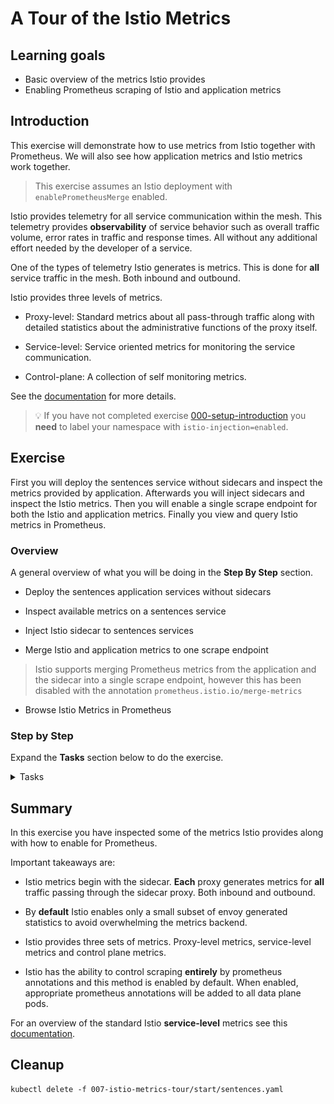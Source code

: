 [//]: # (Copyright, Eficode )
[//]: # (Origin: https://github.com/eficode-academy/istio-katas)
[//]: # (Tags: #metrics #prometheus-annotations #sidecar-injection)

# A Tour of the Istio Metrics

## Learning goals

- Basic overview of the metrics Istio provides
- Enabling Prometheus scraping of Istio and application metrics

## Introduction

This exercise will demonstrate how to use metrics from Istio together with
Prometheus. We will also see how application metrics and Istio metrics work
together.

> This exercise assumes an Istio deployment with `enablePrometheusMerge` 
> enabled.

Istio provides telemetry for all service communication within the mesh. 
This telemetry provides **observability** of service behavior such as 
overall traffic volume, error rates in traffic and response times. 
All without any additional effort needed by the developer of a service. 

One of the types of telemetry Istio generates is metrics. This is done 
for **all** service traffic in the mesh. Both inbound and outbound. 

Istio provides three levels of metrics. 

- Proxy-level: Standard metrics about all pass-through traffic along with 
detailed statistics about the administrative functions of the proxy itself.

- Service-level: Service oriented metrics for monitoring the service 
communication.

- Control-plane: A collection of self monitoring metrics.

See the [documentation](https://istio.io/latest/docs/concepts/observability/#metrics) 
for more details.

> :bulb: If you have not completed exercise 
> [000-setup-introduction](000-setup-introduction.md) you **need** to label 
> your namespace with `istio-injection=enabled`.

## Exercise

First you will deploy the sentences service without sidecars and inspect 
the metrics provided by application. Afterwards you will inject sidecars 
and inspect the Istio metrics. Then you will enable a single scrape endpoint 
for both the Istio and application metrics. Finally you view and query Istio 
metrics in Prometheus.

### Overview

A general overview of what you will be doing in the **Step By Step** section.

- Deploy the sentences application services without sidecars

- Inspect available metrics on a sentences service

- Inject Istio sidecar to sentences services

- Merge Istio and application metrics to one scrape endpoint

> Istio supports merging Prometheus metrics from the application and the sidecar
> into a single scrape endpoint, however this has been disabled with the
> annotation `prometheus.istio.io/merge-metrics`

- Browse Istio Metrics in Prometheus

### Step by Step

Expand the **Tasks** section below to do the exercise.

<details>
    <summary> Tasks </summary>

#### Task: Deploy the sentences application services

___


```console
kubectl apply -f 007-istio-metrics-tour/start/
```

Execute `kubectl get pods` and observe that we have one container per POD.

```
NAME                         READY   STATUS    RESTARTS   AGE
age-657d4d9678-q8h7d         1/1     Running   0          3s
name-86969f7468-4qfmp        1/1     Running   0          3s
sentences-779767c659-mlcm9   1/1     Running   0          4s
```

#### Task: Run the script `scripts/loop-query.sh`

___


Execute `scripts/loop-query.sh` to see the application is running. This will also
update both Istio and sentences application metrics.

```console
./scripts/loop-query.sh
```

#### Task: Inspect available metrics on a sentences service POD port `8000/metrics`

___


To retrieve metrics from a POD in the sentences application we can query 
the metrics port 8000. 

Execute kubectl to get pods and find a node ip.


```console
kubectl get pods -o wide
```

This should produce output that looks like the following.

```console
NAME                         READY   STATUS    RESTARTS   AGE   IP            NODE                                        NOMINATED NODE   READINESS GATES
age-7584598b58-zv4wb         1/1     Running   0          14m   10.0.52.63    ip-10-0-57-188.eu-west-1.compute.internal   <none>           <none>
name-7cbf469c96-l2x42        1/1     Running   0          14m   10.0.42.100   ip-10-0-32-58.eu-west-1.compute.internal    <none>           <none>
sentences-5576c79877-vpgmq   1/1     Running   0          14m   10.0.44.91    ip-10-0-32-58.eu-west-1.compute.internal    <none>           <none>
```

Run curl with `IP` of one of the nodes on port `8000` for `/metrics` and grep 
the output for `sentence_requests_total`. E.g from the above example this 
would be `curl -s 10.0.44.91:8000/metrics | grep sentence_requests_total`

```console
curl -s <Any node IP>:8000/metrics | grep sentence_requests_total
```

This will return something like the following.

```
# HELP sentence_requests_total Number of requests
# TYPE sentence_requests_total counter
sentence_requests_total{type="name"} 584.0
```

This shows that the `name` POD had received `584` requests from the `loop-query.sh`
script when we fetched metrics.

#### Task: Inject Istio sidecar to sentences services

___


The deployed version of the sentences application have Istio sidecar injection 
**disabled**. This is done through annotations.

You can investigate the yaml file `007-istio-metrics-tour/start/sentences.yaml` 
and observe the use of the `sidecar.istio.io/inject` annotation:

```yaml
      annotations:
        sidecar.istio.io/inject: 'false'    # Sidecar injection is disabled
        prometheus.io/scrape: 'true'
        prometheus.io/port: '8000'
        prometheus.io/path: '/metrics'
```

Also note the Prometheus annotations that informs Prometheus, that this POD can
be scraped for metrics on port `8000` and path `/metrics` - similar to what we
just did manually.

Re-deploy the sentences application without the annotation that disables 
sidecar injection.

```console
cat 007-istio-metrics-tour/start/sentences.yaml |grep -v inject | kubectl apply -f -
cat 007-istio-metrics-tour/start/name.yaml |grep -v inject | kubectl apply -f -
cat 007-istio-metrics-tour/start/age.yaml |grep -v inject | kubectl apply -f -
```

If we run `kubectl get pods` now, we will see that we have two containers per
POD. 

> :bulb: It may take a few seconds for the old PODs to terminate.

Next, observe the values of the Prometheus annotations:

```console
kubectl describe pod -l mode=sentence | head -n 30
```

The result should look like this:

```
Annotations:  prometheus.io/path: /metrics
              prometheus.io/port: 8000
              prometheus.io/scrape: true
              prometheus.istio.io/merge-metrics: false
```

So there is no change in how Prometheus will scrape POD metrics. It will still
use port `8000` which is handled by the sentences application container.

#### Task: Merge Istio and application metrics to one scrape point

___


What about the Istio metrics from the sidecar?

Istio supports merging Prometheus metrics from the application and the sidecar
into a single scrape endpoint, however this has been disabled with the
annotation `prometheus.istio.io/merge-metrics`.

Re-deploy the sentences application with this annotation removed as well.

```console
cat 007-istio-metrics-tour/start/sentences.yaml |egrep -v 'inject|merge-metrics' | kubectl apply -f -
```

> :bulb: It may take a few seconds for the old PODs to terminate.

If we now inspect the POD annotations as above, we see the metrics scrape 
endpoint has moved from the application to the sidecar.

```
Annotations:  prometheus.io/path: /stats/prometheus
              prometheus.io/port: 15020
              prometheus.io/scrape: true
```

#### Task: Fetch Istio Metrics

___


Now that we have a single merged scrape endpoint for the application metrics 
and the Istio metrics we can fetch them both. 

First, list PODs to get their cluster IP as it has changed when we changed the 
prometheus annotation.

```console
kubectl get pods -o wide
```

Then run the curl command as before but use the new **merged** scrape endpoint.

```console
curl -s <POD IP>:15020/stats/prometheus | grep requests_total
```

The result of which should look somewhat like the following for e.g. 
the `name` service. 

```
istio_requests_total{response_code="200",
                     source_workload="sentences",
                     source_version="unknown",
                     destination_workload="name",
                     destination_version="unknown"}   265
sentence_requests_total{type="name"}                  265
```

> Note the output above is edited for clarity.

Note, that we both see a `sentence_requests_total` metric and an
`istio_requests_total` metric - the former generated by the sentences 
application and the other by the Istio sidecar. They should show the same 
numeric value, however, since the Istio metric contains additional labels, 
e.g. source and destination of requests there could be differences
with the request count spread out on differently labelled `istio_requests_total`
metrics.

> The labels `source_workload`, `destination_workload`, `source_version` etc. is
> the primary information Kiali use to dynamically build application graphs and
> versioned graphs. See this link for more information on how [Kiali use
> Prometheus metrics](https://kiali.io/documentation/latest/faq/#prom-metrics)

#### Task: Browse Istio Metrics in Prometheus

___


Istio makes the base monitoring data available but you still need something 
to analyze and put the data to use. 
[Prometheus](https://istio.io/latest/docs/ops/integrations/prometheus/) is 
an open source monitoring system and time series database. You can use 
Prometheus with Istio to record metrics that track the health of Istio and 
of applications within the service mesh. 

Browse to prometheus. The instructor should have given you the URL.

Select the **graph** menu item on the top and enter `istio_requests_total` in 
**Expression** box and hit execute. 

You should see Istio metrics being returned as shown in the below image.

![Prometheus Istio Requests Total](images/prometheus-istio-requests-total.png)

You can select the **graph** tab to see a graphical representation as shown 
below.

![Prometheus Istio Requests Total Graph](images/prometheus-istio-total-graph.png)

The above results are for **all** traffic in the mesh, e.g. including traffic 
going through the ingress gateway. 

If you want narrow the results down to the traffic between the sentences 
services you could replace the expression with 
`istio_requests_total{app="sentences"}`. This would give results for **all** 
the services labelled with `app=sentences` across all namespaces.

If you wanted the results for a specific service, say the `age` service, in a 
specific namespace you could change the expression to use `destination_service` 
and specify the full name with `<NAMESPACE>.svc.cluster.local`. 

For example to get istio requests total for the `age` service in the `user2` 
namespace you could specify the expression 
`istio_requests_total{destination_service="age.user2.svc.cluster.local"}`

Although not part of our course setup you can also visualize metrics using 
[Grafana](https://istio.io/latest/docs/ops/integrations/grafana/) to create 
Dashboards.

</details>

## Summary

In this exercise you have inspected some of the metrics Istio provides along 
with how to enable for Prometheus.

Important takeaways are:

- Istio metrics begin with the sidecar. **Each** proxy generates metrics for 
**all** traffic passing through the sidecar proxy. Both inbound and outbound.

- By **default** Istio enables only a small subset of envoy generated 
statistics to avoid overwhelming the metrics backend.

- Istio provides three sets of metrics. Proxy-level metrics, service-level 
metrics and control plane metrics.

- Istio has the ability to control scraping **entirely** by prometheus 
annotations and this method is enabled by default. When enabled, appropriate 
prometheus annotations will be added to all data plane pods. 

For an overview of the standard Istio **service-level** metrics see this 
[documentation](https://istio.io/latest/docs/reference/config/metrics/).

## Cleanup

```console
kubectl delete -f 007-istio-metrics-tour/start/sentences.yaml
```
